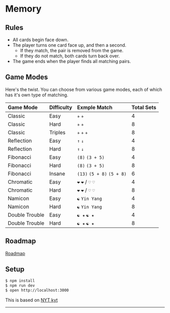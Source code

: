 # Memory




## Rules

* All cards begin face down.
* The player turns one card face up, and then a second.
  * If they match, the pair is removed from the game.
  * If they do not match, both cards turn back over.
* The game ends when the player finds all matching pairs.

## Game Modes

Here's the twist. You can choose from various game modes, each of which has it's own type of matching.

| Game Mode | Difficulty | Exmple Match | Total Sets |
| :-------- | :--------- | :----------- | :--------- |
| Classic | Easy | `✈` `✈` | 4 |
| Classic | Hard | `✈` `✈` | 8 |
| Classic | Triples | `✈` `✈` `✈` | 8 |
| Reflection | Easy | `↑` `↓` | 4 |
| Reflection | Hard | `↑` `↓` | 8 |
| Fibonacci | Easy | `(8)` `(3 + 5)` | 4 |
| Fibonacci | Hard | `(8)` `(3 + 5)` | 8 |
| Fibonacci | Insane | `(13)` `(5 + 8)` `(5 + 8)` | 6 |
| Chromatic | Easy | `❤` `❤` / `♡` `♡` | 4 |
| Chromatic | Hard | `❤` `❤` / `♡` `♡` | 8 |
| Namicon | Easy | `☯` `Yin Yang` | 4 |
| Namicon | Hard | `☯` `Yin Yang` | 8 |
| Double Trouble | Easy | `☯ ★` `☯ ★` | 4 |
| Double Trouble | Hard | `☯ ★` `☯ ★` | 8 |

## Roadmap

[Roadmap](https://github.com/skiano/memory/issues/2)

## Setup

```bash
$ npm install
$ npm run dev
$ open http://localhost:3000
```
This is based on [NYT kyt](https://github.com/NYTimes/kyt)

---
